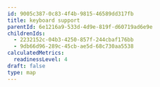 ```yaml
---
id: 9005c387-0c83-4f4b-9815-46589dd317fb
title: keyboard support
parentId: 6e1216a9-533d-4d9e-819f-d60719ad6e9e
childrenIds:
  - 2232152c-04b3-4250-857f-244cbaf176bb
  - 9db66d96-289c-45cb-ae5d-68c730aa5538
calculatedMetrics:
  readinessLevel: 4
draft: false
type: map
---
```

